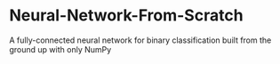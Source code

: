 # Neural-Network-From-Scratch
A fully-connected neural network for binary classification built from the ground up with only NumPy
